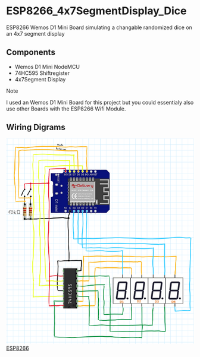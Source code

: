 # ESP8266_4x7SegmentDisplay_Dice
ESP8266 Wemos D1 Mini Board simulating a changable randomized dice on an 4x7 segment display

## Components
- Wemos D1 Mini NodeMCU
- 74HC595 Shiftregister
- 4x7Segment Display

> [!Note]
> I used an Wemos D1 Mini Board for this project but you could essentialy also use other Boards with the ESP8266 Wifi Module.

## Wiring Digrams
![Wemos D1 Mini](/png/WemosD1Mini-WiringDiagram.png)
[ESP8266](/png/ESP8266-WiringDiagram.png)